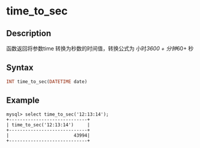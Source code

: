# time_to_sec

## Description

函数返回将参数time 转换为秒数的时间值，转换公式为  小时*3600 + 分钟*60+ 秒

## Syntax

```Haskell
INT time_to_sec(DATETIME date)
```

## Example

```plain text
mysql> select time_to_sec('12:13:14');
+-----------------------------+
| time_to_sec('12:13:14')     |
+-----------------------------+
|                        43994|
+-----------------------------+
```

